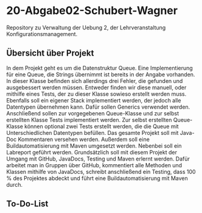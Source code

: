 # 20-Abgabe02-Schubert-Wagner
Repository zu Verwaltung der Uebung 2, der Lehrveranstaltung Konfigurationsmanagement.

## Übersicht über Projekt

In dem Projekt geht es um die Datenstruktur Queue. Eine Implementierung für eine Queue, die Strings übernimmt ist bereits in der Angabe vorhanden. In dieser Klasse befinden sich allerdings drei Fehler, die gefunden und ausgebessert werden müssen. Entweder finden wir diese manuell, oder mithilfe eines Tests, der zu dieser Klasse sowieso erstellt werden muss.
Ebenfalls soll ein eigener Stack implementiert werden, der jedoch alle Datentypen übernehmen kann. Dafür sollen Generics verwendet werden. 
Anschließend sollen zur vorgegebenen Queue-Klasse und zur selbst erstellten Klasse Tests implementiert werden. Zur selbst erstellten Queue-Klasse können optional zwei Tests erstellt werden, die die Queue mit Unterschiedlichen Datentypen befüllen.
Das gesamte Projekt soll mit Java-Doc Kommentaren versehen werden.
Außerdem soll eine Buildautomatisierung mit Maven umgesetzt werden.
Nebenbei soll ein Labreport geführt werden.
Grundsätzlich soll mit diesem Projekt der Umgang mit GitHub, JavaDocs, Testing und Maven erlernt werden. Dafür arbeitet man in Gruppen über GitHub, kommentiert alle Methoden und Klassen mithilfe von JavaDocs, schreibt anschließend ein Testing, dass 100 % des Projektes abdeckt und führt eine Buildautomatisierung mit Maven durch.

## To-Do-List



